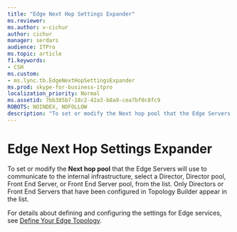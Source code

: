 ```yaml
---
title: "Edge Next Hop Settings Expander"
ms.reviewer: 
ms.author: v-cichur
author: cichur
manager: serdars
audience: ITPro
ms.topic: article
f1.keywords:
- CSH
ms.custom:
- ms.lync.tb.EdgeNextHopSettingsExpander
ms.prod: skype-for-business-itpro
localization_priority: Normal
ms.assetid: 7bb385b7-18c2-42a3-b8a9-cea7bf0c8fc9
ROBOTS: NOINDEX, NOFOLLOW
description: "To set or modify the Next hop pool that the Edge Servers will use to communicate to the internal infrastructure, select a Director, Director pool, Front End Server, or Front End Server pool, from the list. Only Directors or Front End Servers that have been configured in Topology Builder appear in the list."
---
```


# Edge Next Hop Settings Expander

To set or modify the **Next hop pool** that the Edge Servers will use to communicate to the internal infrastructure, select a Director, Director pool, Front End Server, or Front End Server pool, from the list. Only Directors or Front End Servers that have been configured in Topology Builder appear in the list.

For details about defining and configuring the settings for Edge services, see [Define Your Edge Topology](https://technet.microsoft.com/library/787b23f1-8fa0-4c37-abf2-c516c5dd66f0.aspx).


